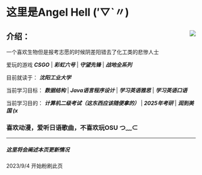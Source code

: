 # 这里是Angel Hell (′▽`〃) 

 

## <img align="right" src="https://github-readme-stats.vercel.app/api?username=AngelHellWolf&count_private=true&show_icons=true">介绍：

一个喜欢生物但是报考志愿的时候阴差阳错去了化工类的悲惨人士

爱玩的游戏 ***CSGO*** | ***彩虹六号*** | ***守望先锋*** | ***战地全系列***

目前就读于： ***沈阳工业大学***

当前学习目标：  ***数据结构*** | ***Java语言程序设计*** | ***学习英语雅思*** | ***学习英语口语***

当前学习目的： ***计算机二级考试（这东西应该随便拿的）*** | ***2025年考研*** | ***润到美国 (x***


### 喜欢动漫，爱听日语歌曲，不喜欢玩OSU つ﹏⊂ 



---

##### 这里将会阐述本页更新情况

2023/9/4    开始粉刷此页




